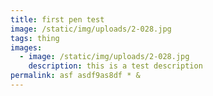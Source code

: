 ```yaml
---
title: first pen test
image: /static/img/uploads/2-028.jpg
tags: thing
images:
  - image: /static/img/uploads/2-028.jpg
    description: this is a test description
permalink: asf asdf9as8df * &
---
```

